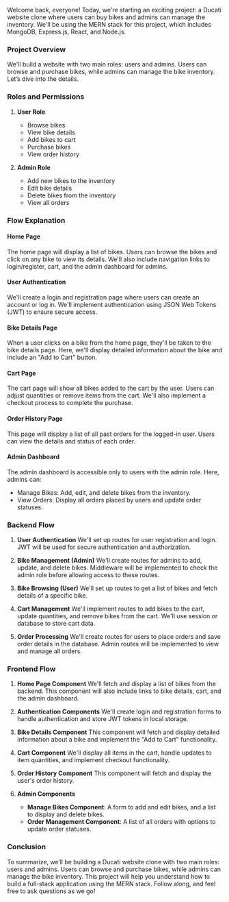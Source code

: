 Welcome back, everyone! Today, we're starting an exciting project: a Ducati website clone where users can buy bikes and admins can manage the inventory. We'll be using the MERN stack for this project, which includes MongoDB, Express.js, React, and Node.js.

### Project Overview

We'll build a website with two main roles: users and admins. Users can browse and purchase bikes, while admins can manage the bike inventory. Let’s dive into the details.

### Roles and Permissions

1. **User Role**
   - Browse bikes
   - View bike details
   - Add bikes to cart
   - Purchase bikes
   - View order history

2. **Admin Role**
   - Add new bikes to the inventory
   - Edit bike details
   - Delete bikes from the inventory
   - View all orders

### Flow Explanation

#### Home Page
The home page will display a list of bikes. Users can browse the bikes and click on any bike to view its details. We'll also include navigation links to login/register, cart, and the admin dashboard for admins.

#### User Authentication
We'll create a login and registration page where users can create an account or log in. We'll implement authentication using JSON Web Tokens (JWT) to ensure secure access.

#### Bike Details Page
When a user clicks on a bike from the home page, they'll be taken to the bike details page. Here, we'll display detailed information about the bike and include an "Add to Cart" button.

#### Cart Page
The cart page will show all bikes added to the cart by the user. Users can adjust quantities or remove items from the cart. We'll also implement a checkout process to complete the purchase.

#### Order History Page
This page will display a list of all past orders for the logged-in user. Users can view the details and status of each order.

#### Admin Dashboard
The admin dashboard is accessible only to users with the admin role. Here, admins can:
- Manage Bikes: Add, edit, and delete bikes from the inventory.
- View Orders: Display all orders placed by users and update order statuses.

### Backend Flow

1. **User Authentication**
   We'll set up routes for user registration and login. JWT will be used for secure authentication and authorization.

2. **Bike Management (Admin)**
   We'll create routes for admins to add, update, and delete bikes. Middleware will be implemented to check the admin role before allowing access to these routes.

3. **Bike Browsing (User)**
   We'll set up routes to get a list of bikes and fetch details of a specific bike.

4. **Cart Management**
   We'll implement routes to add bikes to the cart, update quantities, and remove bikes from the cart. We'll use session or database to store cart data.

5. **Order Processing**
   We'll create routes for users to place orders and save order details in the database. Admin routes will be implemented to view and manage all orders.

### Frontend Flow

1. **Home Page Component**
   We'll fetch and display a list of bikes from the backend. This component will also include links to bike details, cart, and the admin dashboard.

2. **Authentication Components**
   We'll create login and registration forms to handle authentication and store JWT tokens in local storage.

3. **Bike Details Component**
   This component will fetch and display detailed information about a bike and implement the "Add to Cart" functionality.

4. **Cart Component**
   We'll display all items in the cart, handle updates to item quantities, and implement checkout functionality.

5. **Order History Component**
   This component will fetch and display the user's order history.

6. **Admin Components**
   - **Manage Bikes Component**: A form to add and edit bikes, and a list to display and delete bikes.
   - **Order Management Component**: A list of all orders with options to update order statuses.

### Conclusion

To summarize, we’ll be building a Ducati website clone with two main roles: users and admins. Users can browse and purchase bikes, while admins can manage the bike inventory. This project will help you understand how to build a full-stack application using the MERN stack. Follow along, and feel free to ask questions as we go!
